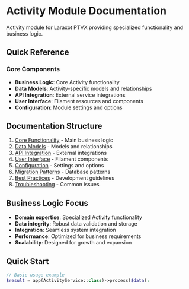 # Activity Module Documentation

Activity module for Laraxot PTVX providing specialized functionality and business logic.

## Quick Reference

### Core Components
- **Business Logic**: Core Activity functionality
- **Data Models**: Activity-specific models and relationships
- **API Integration**: External service integrations
- **User Interface**: Filament resources and components
- **Configuration**: Module settings and options

## Documentation Structure

1. [Core Functionality](core-functionality.md) - Main business logic
2. [Data Models](data-models.md) - Models and relationships
3. [API Integration](api-integration.md) - External integrations
4. [User Interface](user-interface.md) - Filament components
5. [Configuration](configuration.md) - Settings and options
6. [Migration Patterns](migration-patterns.md) - Database patterns
7. [Best Practices](best-practices.md) - Development guidelines
8. [Troubleshooting](troubleshooting.md) - Common issues

## Business Logic Focus

- **Domain expertise**: Specialized Activity functionality
- **Data integrity**: Robust data validation and storage
- **Integration**: Seamless system integration
- **Performance**: Optimized for business requirements
- **Scalability**: Designed for growth and expansion

## Quick Start

```php
// Basic usage example
$result = app(ActivityService::class)->process($data);
```
